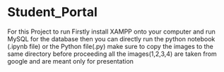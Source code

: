 # Student_Portal
For this Project  to run Firstly install XAMPP onto your computer and run MySQL for the database
then you can directly run the python notebook (.ipynb file) or the Python file(.py)
make sure to copy the images to the same directory before proceeding
all the images(1,2,3,4) are taken from google and are meant only for presentation 
